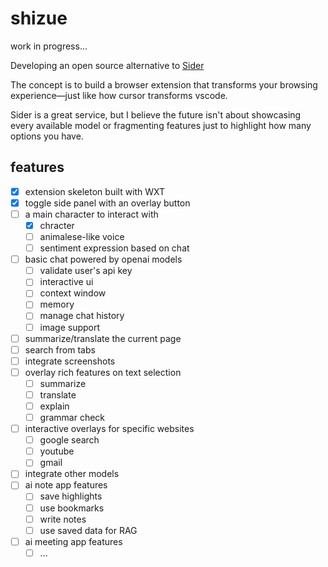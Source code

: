 # shizue

work in progress...

Developing an open source alternative to [Sider](https://sider.ai/pricing)

The concept is to build a browser extension that transforms your browsing experience—just like how cursor transforms vscode.

Sider is a great service, but I believe the future isn't about showcasing every available model or fragmenting features just to highlight how many options you have.

## features

- [x] extension skeleton built with WXT
- [x] toggle side panel with an overlay button
- [ ] a main character to interact with
  - [x] chracter
  - [ ] animalese-like voice
  - [ ] sentiment expression based on chat
- [ ] basic chat powered by openai models
  - [ ] validate user's api key
  - [ ] interactive ui
  - [ ] context window
  - [ ] memory
  - [ ] manage chat history
  - [ ] image support
- [ ] summarize/translate the current page
- [ ] search from tabs
- [ ] integrate screenshots
- [ ] overlay rich features on text selection
  - [ ] summarize
  - [ ] translate
  - [ ] explain
  - [ ] grammar check
- [ ] interactive overlays for specific websites
  - [ ] google search
  - [ ] youtube
  - [ ] gmail
- [ ] integrate other models
- [ ] ai note app features
  - [ ] save highlights
  - [ ] use bookmarks
  - [ ] write notes
  - [ ] use saved data for RAG
- [ ] ai meeting app features
  - [ ] ...
